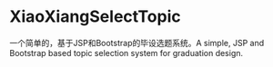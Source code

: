 # XiaoXiangSelectTopic
一个简单的，基于JSP和Bootstrap的毕设选题系统。A simple, JSP and Bootstrap based topic selection system for graduation design.
